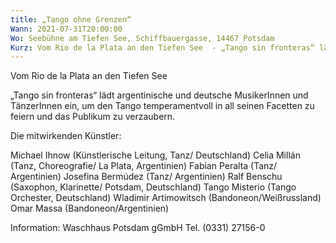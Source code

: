 ```yaml
---
title: „Tango ohne Grenzen“
Wann: 2021-07-31T20:00:00
Wo: Seebühne am Tiefen See, Schiffbauergasse, 14467 Potsdam
Kurz: Vom Rio de la Plata an den Tiefen See  - „Tango sin fronteras“ lädt argentinische und deutsche MusikerInnen und TänzerInnen ein, um den Tango temperamentvoll in all seinen Facetten zu feiern und das Publikum zu verzaubern. - Unter den Mitwirkenden - Wladimir Artimowitsch (Bandoneon)
---
```


Vom Rio de la Plata an den Tiefen See 

„Tango sin fronteras“ lädt argentinische und deutsche MusikerInnen und TänzerInnen ein, um den Tango temperamentvoll in all seinen Facetten zu feiern und das Publikum zu verzaubern.

 Die mitwirkenden Künstler:

Michael Ihnow (Künstlerische Leitung, Tanz/ Deutschland) 
Celia Millán (Tanz, Choreografie/ La Plata, Argentinien) 
Fabian Peralta (Tanz/ Argentinien) 
Josefina Bermúdez (Tanz/ Argentinien) 
Ralf Benschu (Saxophon, Klarinette/ Potsdam, Deutschland) 
Tango Misterio (Tango Orchester, Deutschland) 
Wladimir Artimowitsch (Bandoneon/Weißrussland) 
Omar Massa (Bandoneon/Argentinien)


Information:
		Waschhaus Potsdam gGmbH 
Tel. (0331) 27156-0